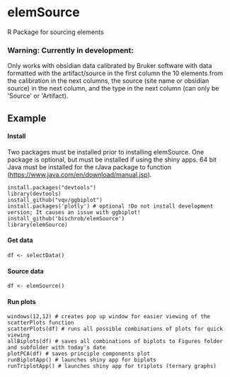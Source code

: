 # elemSource
R Package for sourcing elements

### Warning: Currently in development:
Only works with obsidian data calibrated by Bruker software with data formatted 
with the artifact/source in the first column the 10 elements from the calibration in 
the next columns, the source (site name or obsidian source) in the next column, and
the type in the next column (can only be 'Source' or 'Artifact).

## Example

#### Install
Two packages must be installed prior to installing elemSource.
One package is optional, but must be installed if using the shiny apps.
64 bit Java must be installed for the rJava package to function (https://www.java.com/en/download/manual.jsp).

```{r echo = False}
install.packages("devtools")
library(devtools)
install_github("vqv/ggbiplot")
install.packages('plotly') # optional !Do not install development version; It causes an issue with ggbiplot!
install_github('bischrob/elemSource')
library(elemSource)
```

#### Get data

```{r echo = False}
df <- selectData()
```
#### Source data

```{r echo = False}
df <- elemSource()
```
#### Run plots

```{r echo = False}
windows(12,12) # creates pop up window for easier viewing of the scatterPlots function
scatterPlots(df) # runs all possible combinations of plots for quick viewing
allBiplots(df) # saves all combinations of biplots to Figures folder and subfolder with today's date
plotPCA(df) # saves principle components plot
runBiplotApp() # launches shiny app for biplots
runTriplotApp() # launches shiny app for triplots (ternary graphs)
```
